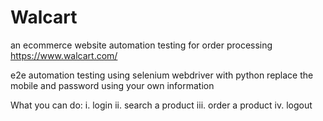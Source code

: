 # Walcart
an ecommerce website automation testing for order processing
https://www.walcart.com/

e2e automation testing using selenium webdriver with python
replace the mobile and password using your own information

What you can do:
i.   login
ii.  search a product
iii. order a product
iv.  logout
